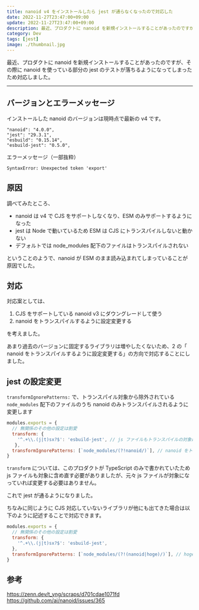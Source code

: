 ```yaml
---
title: nanoid v4 をインストールしたら jest が通らなくなったので対応した
date: 2022-11-27T23:47:00+09:00
update: 2022-11-27T23:47:00+09:00
description: 最近、プロダクトに nanoid を新規インストールすることがあったのですが、その際に nanoid を使っている部分の jest のテストが落ちるようになってしまったため対応しました。
category: Dev
tags: [jest]
image: ./thumbnail.jpg
---
```


最近、プロダクトに nanoid を新規インストールすることがあったのですが、その際に nanoid を使っている部分の jest のテストが落ちるようになってしまったため対応しました。

------

## バージョンとエラーメッセージ

インストールした nanoid のバージョンは現時点で最新の v4 です。

```
"nanoid": "4.0.0",
"jest": "29.3.1",
"esbuild": "0.15.14",
"esbuild-jest": "0.5.0",
```

エラーメッセージ（一部抜粋）

```shell
SyntaxError: Unexpected token 'export'
```

## 原因

調べてみたところ、

- nanoid は v4 で CJS をサポートしなくなり、ESM のみサポートするようになった
- jest は Node で動いているため ESM は CJS にトランスパイルしないと動かない
- デフォルトでは node_modules 配下のファイルはトランスパイルされない

ということのようで、nanoid が ESM のまま読み込まれてしまっていることが原因でした。

## 対応

対応案としては、

1. CJS をサポートしている nanoid v3 にダウングレードして使う
2. nanoid をトランスパイルするように設定変更する

を考えました。

あまり過去のバージョンに固定するライブラリは増やしたくないため、2 の「 nanoid をトランスパイルするように設定変更する」の方向で対応することにしました。

## jest の設定変更

`transformIgnorePatterns:` で、トランスパイル対象から除外されている `node_modules` 配下のファイルのうち nanoid のみトランスパイルされるように変更します

```js:title=jest.config.js
modules.exports = {
  // 無関係のその他の設定は割愛
  transform: {
    '^.+\\.(j|t)sx?$': 'esbuild-jest', // js ファイルもトランスパイルの対象にしておく
   },
  transformIgnorePatterns: [`node_modules/(?!nanoid/)`], // nanoid をトランスパイルする
}
```

`transform` については、このプロダクトが TypeScript のみで書かれていたため js ファイルも対象に含め直す必要がありましたが、元々 js ファイルが対象になっていれば変更する必要はありません。

これで jest が通るようになりました。

ちなみに同じように CJS 対応していないライブラリが他にも出てきた場合は以下のように記述することで対応できます。


```js:title=jest.config.js
modules.exports = {
  // 無関係のその他の設定は割愛
  transform: {
    '^.+\\.(j|t)sx?$': 'esbuild-jest',
  },
  transformIgnorePatterns: [`node_modules/(?!(nanoid|hoge)/)`], // hoge もトランスパイルする
}
```

## 参考

https://zenn.dev/t_yng/scraps/d701cdae1071fd
https://github.com/ai/nanoid/issues/365